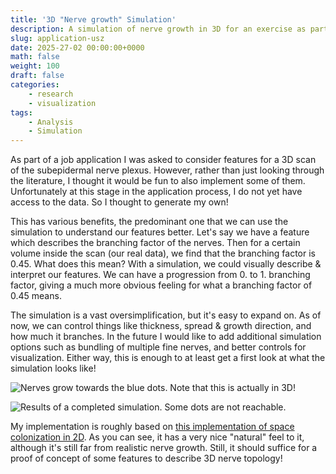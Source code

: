 ```yaml
---
title: '3D "Nerve growth" Simulation'
description: A simulation of nerve growth in 3D for an exercise as part of a job application
slug: application-usz
date: 2025-27-02 00:00:00+0000
math: false
weight: 100
draft: false
categories:
    - research
    - visualization
tags:
    - Analysis
    - Simulation
---
```


As part of a job application I was asked to consider features for a 3D scan of the subepidermal nerve plexus. However, rather than just looking through the literature, I thought it would be fun to also implement some of them. Unfortunately at this stage in the application process, I do not yet have access to the data. So I thought to generate my own!

This has various benefits, the predominant one that we can use the simulation to understand our features better. Let's say we have a feature which describes the branching factor of the nerves. Then for a certain volume inside the scan (our real data), we find that the branching factor is 0.45. What does this mean? With a simulation, we could visually describe & interpret our features. We can have a progression from 0. to 1. branching factor, giving a much more obvious feeling for what a branching factor of 0.45 means.

The simulation is a vast oversimplification, but it's easy to expand on. As of now, we can control things like thickness, spread & growth direction, and how much it branches. In the future I would like to add additional simulation options such as bundling of multiple fine nerves, and better controls for visualization. Either way, this is enough to at least get a first look at what the simulation looks like!

![Nerves grow towards the blue dots. Note that this is actually in 3D!](nerves1.png)

![Results of a completed simulation. Some dots are not reachable.](nerves2.png)

My implementation is roughly based on [this implementation of space colonization in 2D](https://github.com/jasonwebb/2d-space-colonization-experiments). As you can see, it has a very nice "natural" feel to it, although it's still far from realistic nerve growth. Still, it should suffice for a proof of concept of some features to describe 3D nerve topology!